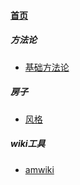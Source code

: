 
#### [首页](?file=home-首页)

##### 方法论
- [基础方法论](?file=000001-方法论/00001-基础方法论 "基础方法论")

##### 房子
- [风格](?file=000002-房子/0000001-风格 "风格")

##### wiki工具
- [amwiki](?file=000003-wiki工具/0000001-amwiki "amwiki")

